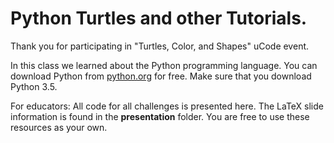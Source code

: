 # Python Turtles and other Tutorials.

Thank you for participating in "Turtles, Color, and Shapes" uCode event.

In this class we learned about the Python programming language. You can download Python from [python.org](http://python.org) for free. Make sure that you download Python 3.5.

For educators: All code for all challenges is presented here. The LaTeX slide information is found in the **presentation** folder. You are free to use these resources as your own.
